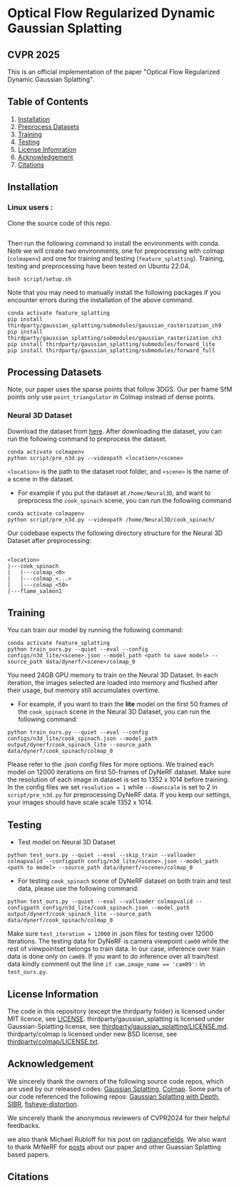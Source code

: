 # Optical Flow Regularized Dynamic Gaussian Splatting

## CVPR 2025

<!-- [Project Page](https://oppo-us-research.github.io/SpacetimeGaussians-website/) | [Paper](https://arxiv.org/abs/2312.16812) | [Video](https://youtu.be/YsPPmf-E6Lg) | [Viewer & Pre-Trained Models](https://huggingface.co/stack93/spacetimegaussians/tree/main) -->


This is an official implementation of the paper "Optical Flow Regularized Dynamic Gaussian Splatting".</br>
<!-- [Zhan Li](https://lizhan17.github.io/web/)<sup>1,2</sup>, 
[Zhang Chen](https://zhangchen8.github.io/)<sup>1,&dagger;</sup>, 
[Zhong Li](https://sites.google.com/site/lizhong19900216)<sup>1,&dagger;</sup>, 
[Yi Xu](https://www.linkedin.com/in/yi-xu-42654823/)<sup>1</sup> </br>
<sup>1</sup> OPPO US Research Center, <sup>2</sup> Portland State University </br>
<sup>&dagger;</sup> Corresponding authors </br>

<img src="assets/output.gif" width="100%"/></br> -->

<!-- ## Updates and News
- `Jun 16, 2024`: Added fully fused mlp for testing ours-full models on Technicolor and Neural 3D dataset (40 FPS improvement compared to paper).
- `Jun 13, 2024`: Fixed minors for reproducity on the scenes ```coffee_martini``` and ```flame_salmon_1``` (~ 0.1 PSNR).
- `Jun 9, 2024` : Supported lazy loading and ground truth image as int8 in GPU.
- `Dec 28, 2023`: Paper and Code are released. -->



## Table of Contents
1. [Installation](#installation)
1. [Preprocess Datasets](#processing-datasets)
1. [Training](#training)
1. [Testing](#testing)
1. [License Infomration](#license-information)
1. [Acknowledgement](#acknowledgement)
1. [Citations](#citations)


## Installation
<!-- ### Windows users with WSL2 :
Please first refer to [here](./script/wsl.md) to install the WSL2 system (Windows Subsystem for Linux 2) and install dependencies inside WSL2. Then you can set up our repo inside the Linux sub-system same as other Linux users.  -->
### Linux users :
Clone the source code of this repo.
<!-- ```
git clone https://github.com/oppo-us-research/SpacetimeGaussians.git
cd SpacetimeGaussians
``` -->
```
```

Then run the following command to install the environments with conda.
Note we will create two environments, one for preprocessing with colmap (```colmapenv```) and one for training and testing (```feature_splatting```). Training, testing and preprocessing have been tested on Ubuntu 22.04. </br>
```
bash script/setup.sh
```
Note that you may need to manually install the following packages if you encounter errors during the installation of the above command. </br>

```
conda activate feature_splatting
pip install thirdparty/gaussian_splatting/submodules/gaussian_rasterization_ch9
pip install thirdparty/gaussian_splatting/submodules/gaussian_rasterization_ch3
pip install thirdparty/gaussian_splatting/submodules/forward_lite
pip install thirdparty/gaussian_splatting/submodules/forward_full
```

## Processing Datasets
Note, our paper uses the sparse points that follow 3DGS. Our per frame SfM points only use ```point_triangulator``` in Colmap instead of dense points.  
### Neural 3D Dataset
Download the dataset from [here](https://github.com/facebookresearch/Neural_3D_Video.git).
After downloading the dataset, you can run the following command to preprocess the dataset. </br>
```
conda activate colmapenv
python script/pre_n3d.py --videopath <location>/<scene>
```
```<location>``` is the path to the dataset root folder, and ```<scene>``` is the name of a scene in the dataset. </br>

- For example if you put the dataset at ```/home/Neural3D```, and want to preprocess the ```cook_spinach``` scene, you can run the following command
```
conda activate colmapenv
python script/pre_n3d.py --videopath /home/Neural3D/cook_spinach/
```

Our codebase expects the following directory structure for the Neural 3D Dataset after preprocessing:
```

<location>
|---cook_spinach
|   |---colmap_<0>
|   |---colmap_<...>
|   |---colmap_<50>
|---flame_salmon1

```
<!-- ### Technicolor Dataset
Please reach out to the authors of the paper "Dataset and Pipeline for Multi-View Light-Field Video" for access to the Technicolor dataset. </br>
Our codebase expects the following directory structure for this dataset before preprocessing:
```

<location>
|---Fabien
|   |---Fabien_undist_<00257>_<08>.png
|   |---Fabien_undist_<.....>_<..>.png
|---Birthday

```
Then run the following command to preprocess the dataset. </br>
```
conda activate colmapenv
python script/pre_technicolor.py --videopath <location>/<scene>
```
### Google Immersive Dataset 
Download the dataset from [here](https://github.com/augmentedperception/deepview_video_dataset).
After downloading and unzip the dataset, you can run the following command to preprocess the dataset. </br>
```
conda activate colmapenv
python script/pre_immersive_distorted.py --videopath <location>/<scene>
python script/pre_immersive_undistorted.py --videopath <location>/<scene>
```
```<location>``` is the path to the dataset root folder, and ```<scene>``` is the name of a scene in the dataset. Please rename the orginal file to the name list ```Immersiveseven```in [here](./script/pre_immersive_distorted.py) 

- For example if you put the dataset at ```/home/immersive```, and want to preprocess the ```02_Flames``` scene, you can run the following command
```
conda activate colmapenv
python script/pre_immersive_distorted.py --videopath /home/immersive/02_Flames/
```



1. Our codebase expects the following directory structure for immersive dataset before preprocessing
```
<location>
|---02_Flames
|   |---camera_0001.mp4
|   |---camera_0002.mp4
|---09_Alexa
```

2. Our codebase expects the following directory structure for immersive dataset (raw video, decoded images, distorted and undistorted) after preprocessing:

```
<location>
|---02_Flames
|   |---camera_0001
|   |---camera_0001.mp4
|   |---camera_<...>
|---02_Flames_dist
|   |---colmap_<0>
|   |---colmap_<...>
|   |---colmap_<299>
|---02_Flames_undist
|   |---colmap_<0>
|   |---colmap_<...>
|   |---colmap_<299>
|---09_Alexa
|---09_Alexa_dist
|---09_Alexa_undist
```

3. Copy the picked views files to the scene dir. The views is generated by inferencing our model initialized with ```duration=1``` points without training. We provide generated views in pkl for reproducity and simplicity. 
- For example, for the scene ```09_Alexa``` with distortion model.
copy ```configs/im_view/09_Alexa/pickview.pkl``` to ```<location>/09_Alexa_dist/pickview.pkl```
 -->


## Training
You can train our model by running the following command: </br>

```
conda activate feature_splatting
python train_ours.py --quiet --eval --config configs/n3d_lite/<scene>.json --model_path <path to save model> --source_path data/dynerf/<scene>/colmap_0
```

You need 24GB GPU memory to train on the Neural 3D Dataset.
In each iteration, the images selected are loaded into memory and flushed after their usage, but memory still accumulates overtime.</br>
- For example, if you want to train the **lite** model on the first 50 frames of the ```cook_spinach``` scene in the Neural 3D Dataset, you can run the following command: </br>
```
python train_ours.py --quiet --eval --config configs/n3d_lite/cook_spinach.json --model_path output/dynerf/cook_spinach_lite --source_path data/dynerf/cook_spinach/colmap_0 
```

<!-- - If you want to train the **full** model, you can run the following command </br>

```
python train.py --quiet --eval --config configs/n3d_full/cook_spinach.json --model_path log/cook_spinach/colmap_0 --source_path <location>/cook_spinach/colmap_0 
``` -->
Please refer to the .json config files for more options. We trained each model on 12000 iterations on first 50-frames of DyNeRF dataset. Make sure the resolution of each image in dataset is set to 1352 x 1014 before training. In the config files we set ```resolution = 1``` while ```--downscale``` is set to 2 in ```script/pre_n3d.py``` for preprocessing DyNeRF data. If you keep our settings, your images should have scale scale 1352 x 1014.

<!-- 
- If you want to train the **full** model with **distorted** immersive dataset, you can run the following command </br>

```
PYTHONDONTWRITEBYTECODE=1 python train_imdist.py --quiet --eval --config configs/im_distort_full/02_Flames.json --model_path log/02_Flames/colmap_0 --source_path <location>/02_Flames_dist/colmap_0 
```

Note, sometimes pycache file somehow affects the results. Please remove every pycache file and retrain the model without generating BYTECODE by ```PYTHONDONTWRITEBYTECODE=1```.



- If you want to train the **lite** model with **undistorted** immersive dataset.   
Note, we remove the ```--eval``` to reuse the loader of technicolor and also to train with all cameras.  ```maskgt 1``` is specially for training with undistorted fisheye images that have black pixels.

```
python train.py --quiet --maskgt 1 --config configs/im_undistort_lite/02_Flames.json --model_path log/02_Flames/colmap_0 --source_path <location>/02_Flames_undist/colmap_0 
```

Please refer to the .json config files for more options. -->


## Testing

- Test model on Neural 3D Dataset

```
python test_ours.py --quiet --eval --skip_train --valloader colmapvalid --configpath config/n3d_lite/<scene>.json --model_path <path to model> --source_path data/dynerf/<scene>/colmap_0
```

- For testing ```cook_spinach``` scene of DyNeRF dataset on both train and test data, please use the following command:
```
python test_ours.py --quiet --eval --valloader colmapvalid --configpath config/n3d_lite/cook_spinach.json --model_path output/dynerf/cook_spinach_lite --source_path data/dynerf/cook_spinach/colmap_0
```

Make sure ```test_iteration = 12000``` in .json files for testing over 12000 iterations. The testing data for DyNeRF is camera viewpoint ```cam00``` while the rest of viewpointset belongs to train data. In our case, inference over train data is done only on ```cam09```. If you want to do inference over all train/test data kindly comment out the line ```if cam.image_name == 'cam09':``` in ```test_ours.py```.

<!-- - Test model on Technicolor Dataset
```
python test.py --quiet --eval --skip_train --valloader technicolorvalid --configpath config/techni_<lite|full>/<scene>.json --model_path <path to model> --source_path <location>/<scenename>/colmap_0
```
- Test on Google Immersive Dataset with distortion camera model 

Fist Install fused mlp layer.
```
pip install thirdparty/gaussian_splatting/submodules/forward_full
```

```
PYTHONDONTWRITEBYTECODE=1 CUDA_VISIBLE_DEVICES=0 python test.py --quiet --eval --skip_train --valloader immersivevalidss --configpath config/im_distort_<lite|full>/<scene>.json --model_path <path to model> --source_path <location>/<scenename>/colmap_0
``` -->


<!-- ## Real-Time Viewer 
The viewer is based on [SIBR](https://sibr.gitlabpages.inria.fr/) and [Gaussian Splatting](https://github.com/graphdeco-inria/gaussian-splatting). 
### Pre-built Windows Binary
Download the viewer binary from [this link](https://huggingface.co/stack93/spacetimegaussians/tree/main) and unzip it. The binary works for Windows with CUDA >= 11.0.
We also provide pre-trained models in the link. For example, [n3d_sear_steak_lite_allcam.zip](https://huggingface.co/stack93/spacetimegaussians/blob/main/n3d_sear_steak_lite_allcam.zip) contains the lite model that uses all views during training for the sear_steak scene in the Neural 3D Dataset.
### Installation from Source 
please see bottom commented text [this link](./script/setup.sh)
### Running the Real-Time Viewer
After downloading the pre-built binary or installing from source, you can use the following command to run the real-time viewer. Adjust ```--iteration``` to match the training iterations of model. </br>
```
./<SIBR install dir>/bin/SIBR_gaussianViewer_app_rwdi.exe --iteration 25000 -m <path to trained model> 
``` 
The above command has beed tested on Nvidia RTX 3050 Laptop GPU + Windows 10.
- For 8K rendering, you can use the following command. </br>
```
./<SIBR install dir>/bin/SIBR_gaussianViewer_app_rwdi.exe --iteration 25000 --rendering-size 8000 4000 --force-aspect-ratio 1 -m <path to trained model> 
``` 
8K rendering has been tested on Nvidia RTX 4090 + Windows 11. 

### Third Party Implemented Web Viewer 
We thank Kevin Kwok (Antimatter15) for the amazing web viewer of our method: splaTV . The web viewer is released at [github](https://github.com/antimatter15/splaTV).
You can view one of our scene from the [web viewer](http://antimatter15.com/splaTV/).
## Create Your New Representations and Rendering Pipeline
If you want to customize our codebase for your own models, you can refer to the following steps </br>
- Step 1: Create a new Gaussian representation in this [folder](./thirdparty/gaussian_splatting/scene/). You can use ```oursfull.py``` or ```ourslite.py``` as a template. </br>
- Step 2: Create a new rendering pipeline in this [file](./thirdparty/gaussian_splatting/renderer/__init__.py). You can use the ```train_ours_full``` function as a template. </br>
- Step 3 (For new dataset, optional): Create a new dataloader in this [file](./thirdparty/gaussian_splatting/scene/__init__.py) and this [file](./thirdparty/gaussian_splatting/scene/dataset_readers.py). </br>
- Step 4: Update the intermidiate API in ```getmodel``` (for Step 1) and ```getrenderpip``` (for Step 2) functions in ```helper_train.py```.</br> -->


## License Information
The code in this repository (except the thirdparty folder) is licensed under MIT licence, see [LICENSE](LICENSE). thirdparty/gaussian_splatting is licensed under Gaussian-Splatting license, see [thirdparty/gaussian_splatting/LICENSE.md](thirdparty/gaussian_splatting/LICENSE.md). thirdparty/colmap is licensed under new BSD license, see [thirdparty/colmap/LICENSE.txt](thirdparty/colmap/LICENSE.txt).


## Acknowledgement
We sincerely thank the owners of the following source code repos, which are used by our released codes:
[Gaussian Splatting](https://github.com/graphdeco-inria/gaussian-splatting),
[Colmap](https://github.com/colmap/colmap).
Some parts of our code referenced the following repos:
[Gaussian Splatting with Depth](https://github.com/JonathonLuiten/diff-gaussian-rasterization-w-depth),
[SIBR](https://gitlab.inria.fr/sibr/sibr_core.git), 
[fisheye-distortion](https://github.com/Synthesis-AI-Dev/fisheye-distortion).

We sincerely thank the anonymous reviewers of CVPR2024 for their helpful feedbacks. 


we also thank Michael Rubloff for his post on [radiancefields](https://radiancefields.com/splatv-dynamic-gaussian-splatting-viewer/). 
We also want to thank MrNeRF for [posts](https://x.com/janusch_patas/status/1740621964480217113?s=20) about our paper and other Guassian Splatting based papers. 


## Citations
<!-- Please cite our paper if you find it useful for your research.
```
@InProceedings{Li_STG_2024_CVPR,
    author    = {Li, Zhan and Chen, Zhang and Li, Zhong and Xu, Yi},
    title     = {Spacetime Gaussian Feature Splatting for Real-Time Dynamic View Synthesis},
    booktitle = {Proceedings of the IEEE/CVF Conference on Computer Vision and Pattern Recognition (CVPR)},
    month     = {June},
    year      = {2024},
    pages     = {8508-8520}
}
```

Please also cite the following paper if you use Gaussian Splatting.
```
@Article{kerbl3Dgaussians,
      author       = {Kerbl, Bernhard and Kopanas, Georgios and Leimk{\"u}hler, Thomas and Drettakis, George},
      title        = {3D Gaussian Splatting for Real-Time Radiance Field Rendering},
      journal      = {ACM Transactions on Graphics},
      number       = {4},
      volume       = {42},
      month        = {July},
      year         = {2023},
      url          = {https://repo-sam.inria.fr/fungraph/3d-gaussian-splatting/}
}
``` -->
